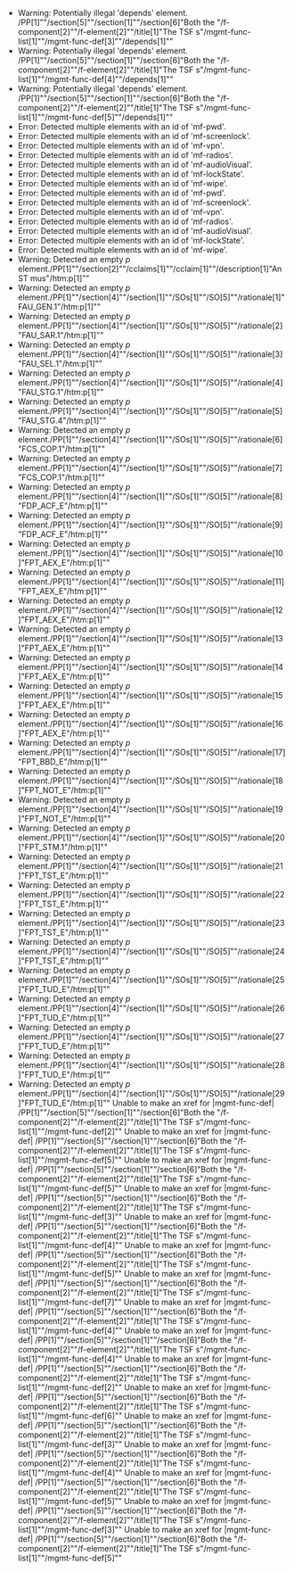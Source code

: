 * Warning: Potentially illegal 'depends' element.
          /PP[1]""/section[5]""/section[1]""/section[6]"Both the "/f-component[2]""/f-element[2]""/title[1]"The TSF s"/mgmt-func-list[1]""/mgmt-func-def[3]""/depends[1]""
* Warning: Potentially illegal 'depends' element.
          /PP[1]""/section[5]""/section[1]""/section[6]"Both the "/f-component[2]""/f-element[2]""/title[1]"The TSF s"/mgmt-func-list[1]""/mgmt-func-def[4]""/depends[1]""
* Warning: Potentially illegal 'depends' element.
          /PP[1]""/section[5]""/section[1]""/section[6]"Both the "/f-component[2]""/f-element[2]""/title[1]"The TSF s"/mgmt-func-list[1]""/mgmt-func-def[5]""/depends[1]""
* Error: Detected multiple elements with an id of 'mf-pwd'.
* Error: Detected multiple elements with an id of 'mf-screenlock'.
* Error: Detected multiple elements with an id of 'mf-vpn'.
* Error: Detected multiple elements with an id of 'mf-radios'.
* Error: Detected multiple elements with an id of 'mf-audioVisual'.
* Error: Detected multiple elements with an id of 'mf-lockState'.
* Error: Detected multiple elements with an id of 'mf-wipe'.
* Error: Detected multiple elements with an id of 'mf-pwd'.
* Error: Detected multiple elements with an id of 'mf-screenlock'.
* Error: Detected multiple elements with an id of 'mf-vpn'.
* Error: Detected multiple elements with an id of 'mf-radios'.
* Error: Detected multiple elements with an id of 'mf-audioVisual'.
* Error: Detected multiple elements with an id of 'mf-lockState'.
* Error: Detected multiple elements with an id of 'mf-wipe'.
* Warning: Detected an empty _p_ element./PP[1]""/section[2]""/cclaims[1]""/cclaim[1]""/description[1]"An ST mus"/htm:p[1]""
* Warning: Detected an empty _p_ element./PP[1]""/section[4]""/section[1]""/SOs[1]""/SO[5]""/rationale[1]"FAU_GEN.1"/htm:p[1]""
* Warning: Detected an empty _p_ element./PP[1]""/section[4]""/section[1]""/SOs[1]""/SO[5]""/rationale[2]"FAU_SAR.1"/htm:p[1]""
* Warning: Detected an empty _p_ element./PP[1]""/section[4]""/section[1]""/SOs[1]""/SO[5]""/rationale[3]"FAU_SEL.1"/htm:p[1]""
* Warning: Detected an empty _p_ element./PP[1]""/section[4]""/section[1]""/SOs[1]""/SO[5]""/rationale[4]"FAU_STG.1"/htm:p[1]""
* Warning: Detected an empty _p_ element./PP[1]""/section[4]""/section[1]""/SOs[1]""/SO[5]""/rationale[5]"FAU_STG.4"/htm:p[1]""
* Warning: Detected an empty _p_ element./PP[1]""/section[4]""/section[1]""/SOs[1]""/SO[5]""/rationale[6]"FCS_COP.1"/htm:p[1]""
* Warning: Detected an empty _p_ element./PP[1]""/section[4]""/section[1]""/SOs[1]""/SO[5]""/rationale[7]"FCS_COP.1"/htm:p[1]""
* Warning: Detected an empty _p_ element./PP[1]""/section[4]""/section[1]""/SOs[1]""/SO[5]""/rationale[8]"FDP_ACF_E"/htm:p[1]""
* Warning: Detected an empty _p_ element./PP[1]""/section[4]""/section[1]""/SOs[1]""/SO[5]""/rationale[9]"FDP_ACF_E"/htm:p[1]""
* Warning: Detected an empty _p_ element./PP[1]""/section[4]""/section[1]""/SOs[1]""/SO[5]""/rationale[10]"FPT_AEX_E"/htm:p[1]""
* Warning: Detected an empty _p_ element./PP[1]""/section[4]""/section[1]""/SOs[1]""/SO[5]""/rationale[11]"FPT_AEX_E"/htm:p[1]""
* Warning: Detected an empty _p_ element./PP[1]""/section[4]""/section[1]""/SOs[1]""/SO[5]""/rationale[12]"FPT_AEX_E"/htm:p[1]""
* Warning: Detected an empty _p_ element./PP[1]""/section[4]""/section[1]""/SOs[1]""/SO[5]""/rationale[13]"FPT_AEX_E"/htm:p[1]""
* Warning: Detected an empty _p_ element./PP[1]""/section[4]""/section[1]""/SOs[1]""/SO[5]""/rationale[14]"FPT_AEX_E"/htm:p[1]""
* Warning: Detected an empty _p_ element./PP[1]""/section[4]""/section[1]""/SOs[1]""/SO[5]""/rationale[15]"FPT_AEX_E"/htm:p[1]""
* Warning: Detected an empty _p_ element./PP[1]""/section[4]""/section[1]""/SOs[1]""/SO[5]""/rationale[16]"FPT_AEX_E"/htm:p[1]""
* Warning: Detected an empty _p_ element./PP[1]""/section[4]""/section[1]""/SOs[1]""/SO[5]""/rationale[17]"FPT_BBD_E"/htm:p[1]""
* Warning: Detected an empty _p_ element./PP[1]""/section[4]""/section[1]""/SOs[1]""/SO[5]""/rationale[18]"FPT_NOT_E"/htm:p[1]""
* Warning: Detected an empty _p_ element./PP[1]""/section[4]""/section[1]""/SOs[1]""/SO[5]""/rationale[19]"FPT_NOT_E"/htm:p[1]""
* Warning: Detected an empty _p_ element./PP[1]""/section[4]""/section[1]""/SOs[1]""/SO[5]""/rationale[20]"FPT_STM.1"/htm:p[1]""
* Warning: Detected an empty _p_ element./PP[1]""/section[4]""/section[1]""/SOs[1]""/SO[5]""/rationale[21]"FPT_TST_E"/htm:p[1]""
* Warning: Detected an empty _p_ element./PP[1]""/section[4]""/section[1]""/SOs[1]""/SO[5]""/rationale[22]"FPT_TST_E"/htm:p[1]""
* Warning: Detected an empty _p_ element./PP[1]""/section[4]""/section[1]""/SOs[1]""/SO[5]""/rationale[23]"FPT_TST_E"/htm:p[1]""
* Warning: Detected an empty _p_ element./PP[1]""/section[4]""/section[1]""/SOs[1]""/SO[5]""/rationale[24]"FPT_TST_E"/htm:p[1]""
* Warning: Detected an empty _p_ element./PP[1]""/section[4]""/section[1]""/SOs[1]""/SO[5]""/rationale[25]"FPT_TUD_E"/htm:p[1]""
* Warning: Detected an empty _p_ element./PP[1]""/section[4]""/section[1]""/SOs[1]""/SO[5]""/rationale[26]"FPT_TUD_E"/htm:p[1]""
* Warning: Detected an empty _p_ element./PP[1]""/section[4]""/section[1]""/SOs[1]""/SO[5]""/rationale[27]"FPT_TUD_E"/htm:p[1]""
* Warning: Detected an empty _p_ element./PP[1]""/section[4]""/section[1]""/SOs[1]""/SO[5]""/rationale[28]"FPT_TUD_E"/htm:p[1]""
* Warning: Detected an empty _p_ element./PP[1]""/section[4]""/section[1]""/SOs[1]""/SO[5]""/rationale[29]"FPT_TUD_E"/htm:p[1]""
Unable to make an xref for |mgmt-func-def| /PP[1]""/section[5]""/section[1]""/section[6]"Both the "/f-component[2]""/f-element[2]""/title[1]"The TSF s"/mgmt-func-list[1]""/mgmt-func-def[2]""
Unable to make an xref for |mgmt-func-def| /PP[1]""/section[5]""/section[1]""/section[6]"Both the "/f-component[2]""/f-element[2]""/title[1]"The TSF s"/mgmt-func-list[1]""/mgmt-func-def[5]""
Unable to make an xref for |mgmt-func-def| /PP[1]""/section[5]""/section[1]""/section[6]"Both the "/f-component[2]""/f-element[2]""/title[1]"The TSF s"/mgmt-func-list[1]""/mgmt-func-def[5]""
Unable to make an xref for |mgmt-func-def| /PP[1]""/section[5]""/section[1]""/section[6]"Both the "/f-component[2]""/f-element[2]""/title[1]"The TSF s"/mgmt-func-list[1]""/mgmt-func-def[3]""
Unable to make an xref for |mgmt-func-def| /PP[1]""/section[5]""/section[1]""/section[6]"Both the "/f-component[2]""/f-element[2]""/title[1]"The TSF s"/mgmt-func-list[1]""/mgmt-func-def[4]""
Unable to make an xref for |mgmt-func-def| /PP[1]""/section[5]""/section[1]""/section[6]"Both the "/f-component[2]""/f-element[2]""/title[1]"The TSF s"/mgmt-func-list[1]""/mgmt-func-def[5]""
Unable to make an xref for |mgmt-func-def| /PP[1]""/section[5]""/section[1]""/section[6]"Both the "/f-component[2]""/f-element[2]""/title[1]"The TSF s"/mgmt-func-list[1]""/mgmt-func-def[7]""
Unable to make an xref for |mgmt-func-def| /PP[1]""/section[5]""/section[1]""/section[6]"Both the "/f-component[2]""/f-element[2]""/title[1]"The TSF s"/mgmt-func-list[1]""/mgmt-func-def[4]""
Unable to make an xref for |mgmt-func-def| /PP[1]""/section[5]""/section[1]""/section[6]"Both the "/f-component[2]""/f-element[2]""/title[1]"The TSF s"/mgmt-func-list[1]""/mgmt-func-def[4]""
Unable to make an xref for |mgmt-func-def| /PP[1]""/section[5]""/section[1]""/section[6]"Both the "/f-component[2]""/f-element[2]""/title[1]"The TSF s"/mgmt-func-list[1]""/mgmt-func-def[2]""
Unable to make an xref for |mgmt-func-def| /PP[1]""/section[5]""/section[1]""/section[6]"Both the "/f-component[2]""/f-element[2]""/title[1]"The TSF s"/mgmt-func-list[1]""/mgmt-func-def[6]""
Unable to make an xref for |mgmt-func-def| /PP[1]""/section[5]""/section[1]""/section[6]"Both the "/f-component[2]""/f-element[2]""/title[1]"The TSF s"/mgmt-func-list[1]""/mgmt-func-def[3]""
Unable to make an xref for |mgmt-func-def| /PP[1]""/section[5]""/section[1]""/section[6]"Both the "/f-component[2]""/f-element[2]""/title[1]"The TSF s"/mgmt-func-list[1]""/mgmt-func-def[4]""
Unable to make an xref for |mgmt-func-def| /PP[1]""/section[5]""/section[1]""/section[6]"Both the "/f-component[2]""/f-element[2]""/title[1]"The TSF s"/mgmt-func-list[1]""/mgmt-func-def[5]""
Unable to make an xref for |mgmt-func-def| /PP[1]""/section[5]""/section[1]""/section[6]"Both the "/f-component[2]""/f-element[2]""/title[1]"The TSF s"/mgmt-func-list[1]""/mgmt-func-def[3]""
Unable to make an xref for |mgmt-func-def| /PP[1]""/section[5]""/section[1]""/section[6]"Both the "/f-component[2]""/f-element[2]""/title[1]"The TSF s"/mgmt-func-list[1]""/mgmt-func-def[5]""
